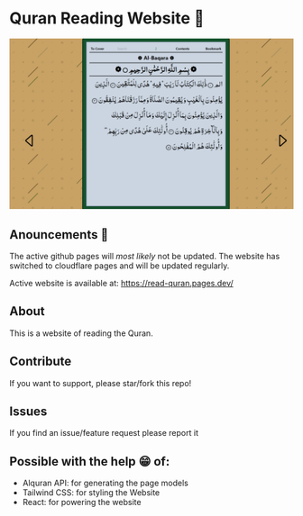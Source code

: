 # Quran Reading Website 📖


<img src="/public/images/image.png">


## Anouncements 📢

The active github pages will *most likely* not be updated.
The website has switched to cloudflare pages and will be updated regularly.

Active website is available at: https://read-quran.pages.dev/
## About 

This is a website of reading the Quran.

## Contribute

If you want to support, please star/fork this repo!

## Issues

If you find an issue/feature request please report it

## Possible with the help 😁 of:

- Alquran API: for generating the page models
- Tailwind CSS: for styling the Website
- React: for powering the website 
